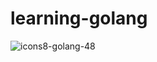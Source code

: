 # learning-golang

![icons8-golang-48](https://github.com/user-attachments/assets/f8702f93-e9f6-4409-83fc-49b5979cee87)
